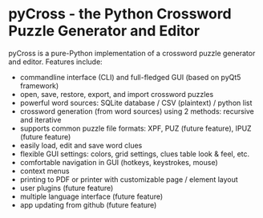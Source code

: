 # pyCross - the Python Crossword Puzzle Generator and Editor
pyCross is a pure-Python implementation of a crossword puzzle generator and editor.
Features include:

* commandline interface (CLI) and full-fledged GUI (based on pyQt5 framework)
* open, save, restore, export, and import crossword puzzles
* powerful word sources: SQLite database / CSV (plaintext) / python list
* crossword generation (from word sources) using 2 methods: recursive and iterative
* supports common puzzle file formats: XPF, PUZ (future feature), IPUZ (future feature)
* easily load, edit and save word clues
* flexible GUI settings: colors, grid settings, clues table look & feel, etc.
* comfortable navigation in GUI (hotkeys, keystrokes, mouse)
* context menus
* printing to PDF or printer with customizable page / element layout
* user plugins (future feature)
* multiple language interface (future feature)
* app updating from github (future feature)
